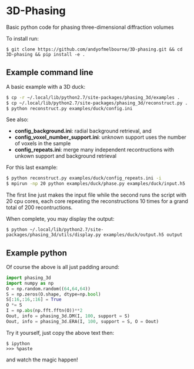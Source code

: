 # 3D-Phasing
Basic python code for phasing three-dimensional diffraction volumes

To install run:
```
$ git clone https://github.com/andyofmelbourne/3D-phasing.git && cd 3D-phasing && pip install -e .
```

## Example command line
A basic example with a 3D duck:
```bash
$ cp -r ~/.local/lib/python2.7/site-packages/phasing_3d/examples .
$ cp ~/.local/lib/python2.7/site-packages/phasing_3d/reconstruct.py .
$ python reconstruct.py examples/duck/config.ini
```

See also: 
- **config_background.ini**: radial background retrieval, and 
- **config_voxel_number_support.ini**: unknown support uses the number of voxels in the sample
- **config_repeats.ini**: merge many independent recontructions with unkown support and background retrieval

For this last example:
```bash
$ python reconstruct.py examples/duck/config_repeats.ini -i     
$ mpirun -np 20 python examples/duck/phase.py examples/duck/input.h5     
```  
The first line just makes the input file while the second runs the script with 20 cpu cores, each core repeating the reconstructions 10 times for a grand total of 200 recontructions. 

When complete, you may display the output:
```
$ python ~/.local/lib/python2.7/site-packages/phasing_3d/utils/display.py examples/duck/output.h5 output
```

## Example python 
Of course the above is all just padding around:
```python
import phasing_3d
import numpy as np
O = np.random.random((64,64,64))
S = np.zeros(O.shape, dtype=np.bool)
S[:16,:16,:16] = True
O *= S
I = np.abs(np.fft.fftn(O))**2
Oout, info = phasing_3d.DM(I, 100, support = S)
Oout, info = phasing_3d.ERA(I, 100, support = S, O = Oout)
```

Try it yourself, just copy the above text then:
```
$ ipython
>>> %paste
```
and watch the magic happen!
